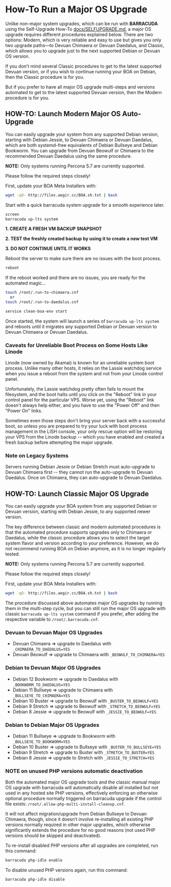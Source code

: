 
# How-To Run a Major OS Upgrade

Unlike non-major system upgrades, which can be run with **BARRACUDA** using the Self-Upgrade How-To [docs/SELFUPGRADE.md](https://github.com/omega8cc/boa/tree/5.x-dev/docs/SELFUPGRADE.md), a major OS upgrade requires different procedures explained below. There are two options: Modern, which is very reliable and easy to use but gives you only two upgrade paths—to Devuan Chimaera or Devuan Daedalus, and Classic, which allows you to upgrade just to the next supported Debian or Devuan OS version.

If you don’t mind several Classic procedures to get to the latest supported Devuan version, or if you wish to continue running your BOA on Debian, then the Classic procedure is for you.

But if you prefer to have all major OS upgrade multi-steps and versions automated to get to the latest supported Devuan version, then the Modern procedure is for you.

## HOW-TO: Launch Modern Major OS Auto-Upgrade

You can easily upgrade your system from any supported Debian version, starting with Debian Jessie, to Devuan Chimaera or Devuan Daedalus, which are both systemd-free equivalents of Debian Bullseye and Debian Bookworm. You can upgrade from Devuan Beowulf or Chimaera to the recommended Devuan Daedalus using the same procedure.

**NOTE:** Only systems running Percona 5.7 are currently supported.

Please follow the required steps closely!

First, update your BOA Meta Installers with:

```sh
wget -qO- http://files.aegir.cc/BOA.sh.txt | bash
```

Start with a quick barracuda system upgrade for a smooth experience later.

```sh
screen
barracuda up-lts system
```

**1. CREATE A FRESH VM BACKUP SNAPSHOT**

**2. TEST the freshly created backup by using it to create a new test VM**

**3. DO NOT CONTINUE UNTIL IT WORKS**

Reboot the server to make sure there are no issues with the boot process.

```sh
reboot
```

If the reboot worked and there are no issues, you are ready for the automated magic...

```sh
touch /root/.run-to-chimaera.cnf
  or
touch /root/.run-to-daedalus.cnf

service clean-boa-env start
```

Once started, the system will launch a series of `barracuda up-lts system` and reboots until it migrates any supported Debian or Devuan version to Devuan Chimaera or Devuan Daedalus.

### Caveats for Unreliable Boot Process on Some Hosts Like Linode

Linode (now owned by Akamai) is known for an unreliable system boot process. Unlike many other hosts, it relies on the Lassie watchdog service when you issue a reboot from the system and not from your Linode control panel.

Unfortunately, the Lassie watchdog pretty often fails to mount the filesystem, and the boot halts until you click on the "Reboot" link in your control panel for the particular VPS. Worse yet, using the "Reboot" link doesn't always help either, and you have to use the "Power Off" and then "Power On" links.

Sometimes even those steps don't bring your server back with a successful boot, so unless you are prepared to try your luck with boot process management in the LISH console, your only rescue option will be restoring your VPS from the Linode backup -- which you have enabled and created a fresh backup before attempting the major upgrade.

### Note on Legacy Systems

Servers running Debian Jessie or Debian Stretch must auto-upgrade to Devuan Chimaera first -- they cannot run the auto-upgrade to Devuan Daedalus. Once on Chimaera, they can auto-upgrade to Devuan Daedalus.

## HOW-TO: Launch Classic Major OS Upgrade

You can easily upgrade your BOA system from any supported Debian or Devuan version, starting with Debian Jessie, to any supported newer version.

The key difference between classic and modern automated procedures is that the automated procedure supports upgrades only to Chimaera or Daedalus, while the classic procedure allows you to select the target system flavor and version according to your preference. However, we do not recommend running BOA on Debian anymore, as it is no longer regularly tested.

**NOTE:** Only systems running Percona 5.7 are currently supported.

Please follow the required steps closely!

First, update your BOA Meta Installers with:

```sh
wget -qO- http://files.aegir.cc/BOA.sh.txt | bash
```

The procedure discussed above automates major OS upgrades by running them in the multi-step cycle, but you can still run the major OS upgrade with classic `barracuda up-lts system` command if you prefer, after adding the respective variable to `/root/.barracuda.cnf`.

### Devuan to Devuan Major OS Upgrades

- Devuan Chimaera => upgrade to Daedalus with `_CHIMAERA_TO_DAEDALUS=YES`
- Devuan Beowulf => upgrade to Chimaera with `_BEOWULF_TO_CHIMAERA=YES`

### Debian to Devuan Major OS Upgrades

- Debian 12 Bookworm => upgrade to Daedalus with `_BOOKWORM_TO_DAEDALUS=YES`
- Debian 11 Bullseye => upgrade to Chimaera with `_BULLSEYE_TO_CHIMAERA=YES`
- Debian 10 Buster => upgrade to Beowulf with `_BUSTER_TO_BEOWULF=YES`
- Debian 9 Stretch => upgrade to Beowulf with `_STRETCH_TO_BEOWULF=YES`
- Debian 8 Jessie => upgrade to Beowulf with `_JESSIE_TO_BEOWULF=YES`

### Debian to Debian Major OS Upgrades

- Debian 11 Bullseye => upgrade to Bookworm with `_BULLSEYE_TO_BOOKWORM=YES`
- Debian 10 Buster => upgrade to Bullseye with `_BUSTER_TO_BULLSEYE=YES`
- Debian 9 Stretch => upgrade to Buster with `_STRETCH_TO_BUSTER=YES`
- Debian 8 Jessie => upgrade to Stretch with `_JESSIE_TO_STRETCH=YES`

### NOTE on unused PHP versions automatic deactivation

Both the automated major OS upgrade tools and the classic manual major OS upgrade with barracuda will automatically disable all installed but not used in any hosted site PHP versions, effectively enforcing an otherwise optional procedure normally triggered on barracuda upgrade if the control file exists: `/root/.allow-php-multi-install-cleanup.cnf`.

It will not affect migration/upgrade from Debian Bullseye to Devuan Chimaera, though, since it doesn’t involve re-installing all existing PHP versions normally required in other major upgrades, which otherwise significantly extends the procedure for no good reasons (not used PHP versions should be skipped and deactivated).

To re-install disabled PHP versions after all upgrades are completed, run this command:

```sh
barracuda php-idle enable
```

To disable unused PHP versions again, run this command:

```sh
barracuda php-idle disable
```
